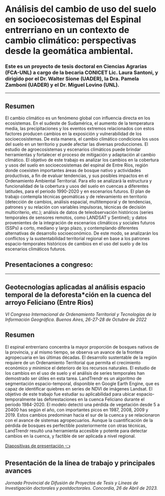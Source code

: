 # Análisis del cambio de uso del suelo en socioecosistemas del Espinal entrerriano en un contexto de cambio climático: perspectivas desde la geomática ambiental.

### Este es un proyecto de tesis doctoral en Ciencias Agrarias (FCA-UNL) a cargo de la becaria CONICET Lic. Laura Santoni, y dirigido por el Dr. Walter Sione (UADER), la Dra. Pamela Zamboni (UADER) y el Dr. Miguel Lovino (UNL).
---

## Resumen

El cambio climático es un fenómeno global con influencia directa en los ecosistemas. En el sudeste de Sudamérica, el aumento de la temperatura media, las precipitaciones
y los eventos extremos relacionados con estos factores producen cambios en la exposición y vulnerabilidad de los socioecosistemas. De esta manera, el cambio
climático condiciona los usos del suelo en un territorio y puede afectar las diversas producciones. El estudio de agroecosistemas y escenarios climáticos puede
brindar herramientas y fortalecer el proceso de mitigación y adaptación al cambio climático. El objetivo de este trabajo es analizar los cambios en la cobertura y usos del suelo en socioecosistemas del espinal de Entre Ríos, región donde coexisten importantes áreas de bosque nativo y actividades productivas, a fin de evaluar
tendencias, y sus posibles impactos en el Ordenamiento Ambiental Territorial. Para ello se analizará la estructura y funcionalidad de la cobertura y usos del suelo en cuencas a diferentes latitudes, para el periodo 1990-2020 y en escenarios futuros. El plan de trabajo contempla técnicas geomáticas y de relevamiento en territorio (detección de cambios, análisis espacial, multitemporal y de tendencias, patrones y su
relación con variables impulsoras, técnicas de decisión multicriterio, etc.); análisis de datos de teleobservación históricos (series temporales de sensores remotos, como LANDSAT y Sentinel); y datos provenientes de la integración de escenarios climáticos
y sociales futuros (SSPs) a corto, mediano y largo plazo, y contemplando diferentes alternativas de desarrollo socioeconómico. De este modo, se analizarán los conflictos
y la sustentabilidad territorial regional en base a los patrones espacio-temporales históricos de cambios en el uso del suelo y de los escenarios climáticos futuros.

## Presentaciones a congreso:
---
## **Geotecnologías aplicadas al análisis espacio temporal de la deforesta*ción en la cuenca del arroyo Feliciano (Entre Ríos)**
*VI Congreso Internacional de Ordenamiento Territorial y Tecnologías de la Información Geográfica. Buenos Aires, 26-27-28 de Octubre de 2022*
## Resumen 

El espinal entrerriano concentra la mayor proporción de bosques nativos de la
provincia, y al mismo tiempo, se observa un avance de la frontera agropecuaria en las
últimas décadas. El desarrollo sustentable de la región requiere de un Ordenamiento
Territorial que permita el crecimiento económico y minimice el deterioro de los
recursos naturales. El estudio de los cambios en el uso de suelo y el análisis de series
temporales han demostrado ser útiles en esta tarea. LandTrendr es un algoritmo de
segmentación espacio-temporal, disponible en Google Earth Engine, que es capaz de
identificar quiebres en series de NDVI de imágenes Landsat. El objetivo de este trabajo fue estudiar su aplicabilidad para ubicar espacio-temporalmente las
deforestaciones en la cuenca Feliciano durante el período 1984-2020. El modelo
detectó una pérdida de vegetación desde 5 a 20400 has según el año, con importantes
picos en 1987, 2008, 2009 y 2019. Estos cambios predominan hacia el sur de la
cuenca y se relacionaron con el avance de sistemas agropecuarios. Aunque la
cuantificación de la pérdida de bosques es perfectible posteriormente con otras
técnicas, LandTrendr resultó una herramienta accesible y potente para detectar
cambios en la cuenca, y factible de ser aplicada a nivel regional.

<a href = "https://ide-fcyt.github.io/IDE-FCyT/pages/unlu_santoni/" target = "_blank" >Diapositivas de presentación 👈 </a>

## **Presentación de la línea de trabajo y principales avances**
*Jornada Provincial de Difusión de Proyectos de Tesis y Líneas de Investigación
doctorales y postdoctorales. Concordia, 26 de Abril de 2023.*

